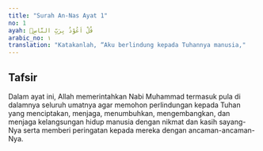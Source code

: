 ```yaml
---
title: "Surah An-Nas Ayat 1"
no: 1
ayah: قُلْ اَعُوْذُ بِرَبِّ النَّاسِۙ
arabic_no: ١
translation: "Katakanlah, “Aku berlindung kepada Tuhannya manusia,"
---
```


## Tafsir

Dalam ayat ini, Allah memerintahkan Nabi Muhammad termasuk pula di dalamnya seluruh umatnya agar memohon perlindungan kepada Tuhan yang menciptakan, menjaga, menumbuhkan, mengembangkan, dan menjaga kelangsungan hidup manusia dengan nikmat dan kasih sayang-Nya serta memberi peringatan kepada mereka dengan ancaman-ancaman-Nya.